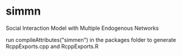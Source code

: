 simmn
=====

Social Interaction Model with Multiple Endogenous Networks


run compileAttributes("simmen") in the packages folder to generate RcppExports.cpp and RcppExports.R
